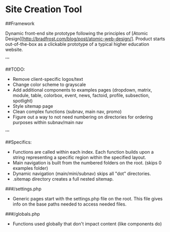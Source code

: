 # Site Creation Tool

##Framework

Dynamic front-end site prototype following the principles of [Atomic Design][http://bradfrost.com/blog/post/atomic-web-design/]. Product starts out-of-the-box as a clickable prototype of a typical higher education website. 

'''

##TODO:

- Remove client-specific logos/text
- Change color scheme to grayscale
- Add additional components to examples pages (dropdown, matrix, module, table, colorbox, event, news, factoid, profile, subsection, spotlight)
- Style sitemap page
- Clean complex functions (subnav, main nav, promo)
- Figure out a way to not need numbering on directories for ordering purposes within subnav/main nav

'''

##Specifics:
- Functions are called within each index. Each function builds upon a string representing a specific region within the specified layout. 
- Main navigation is built from the numbered folders on the root. (skips 0 examples folder)
- Dynamic navigation (main/mini/subnav) skips all "dot" directories.
- .sitemap directory creates a full nested sitemap.

###/settings.php
- Generic pages start with the settings.php file on the root. This file gives info on the base paths needed to access needed files.

###/globals.php
- Functions used globally that don't impact content (like components do)
